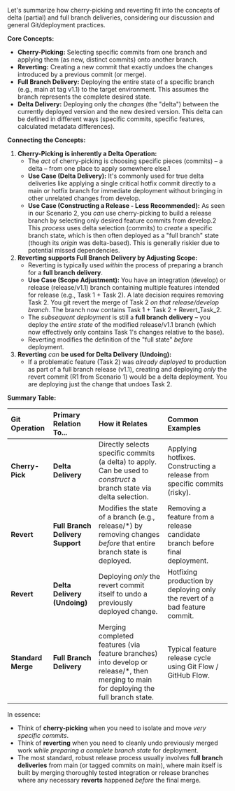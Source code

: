 Let's summarize how cherry-picking and reverting fit into the concepts of delta (partial) and full branch deliveries, considering our discussion and general Git/deployment practices.

**Core Concepts:**

* **Cherry-Picking:** Selecting specific commits from one branch and applying them (as new, distinct commits) onto another branch.  
* **Reverting:** Creating a new commit that exactly undoes the changes introduced by a previous commit (or merge).  
* **Full Branch Delivery:** Deploying the entire state of a specific branch (e.g., main at tag v1.1) to the target environment. This assumes the branch represents the complete desired state.  
* **Delta Delivery:** Deploying only the *changes* (the "delta") between the currently deployed version and the new desired version. This delta can be defined in different ways (specific commits, specific features, calculated metadata differences).

**Connecting the Concepts:**

1. **Cherry-Picking is inherently a Delta Operation:**  
   * The *act* of cherry-picking is choosing specific pieces (commits) – a delta – from one place to apply somewhere else.1  
   * **Use Case (Delta Delivery):** It's commonly used for true delta deliveries like applying a single critical hotfix commit directly to a main or hotfix branch for immediate deployment without bringing in other unrelated changes from develop.  
   * **Use Case (Constructing a Release \- Less Recommended):** As seen in our Scenario 2, you *can* use cherry-picking to build a release branch by selecting only desired feature commits from develop.2 This *process* uses delta selection (commits) to *create* a specific branch state, which is then often deployed as a "full branch" state (though its *origin* was delta-based). This is generally riskier due to potential missed dependencies.  
2. **Reverting supports Full Branch Delivery by Adjusting Scope:**  
   * Reverting is typically used *within* the process of preparing a branch for a **full branch delivery**.  
   * **Use Case (Scope Adjustment):** You have an integration (develop) or release (release/v1.1) branch containing multiple features intended for release (e.g., Task 1 \+ Task 2). A late decision requires removing Task 2\. You git revert the merge of Task 2 *on that release/develop branch*. The branch now contains Task 1 \+ Task 2 \+ Revert\_Task\_2.  
   * The *subsequent deployment* is still a **full branch delivery** – you deploy the *entire state* of the modified release/v1.1 branch (which now effectively only contains Task 1's changes relative to the base).  
   * Reverting modifies the definition of the "full state" *before* deployment.  
3. **Reverting** *can* **be used for Delta Delivery (Undoing):**  
   * If a problematic feature (Task 2\) was *already deployed* to production as part of a full branch release (v1.1), creating and deploying *only* the revert commit (R1 from Scenario 1\) would be a delta deployment. You are deploying just the change that undoes Task 2\.

**Summary Table:**

| Git Operation | Primary Relation To... | How it Relates | Common Examples |
| :---- | :---- | :---- | :---- |
| **Cherry-Pick** | **Delta Delivery** | Directly selects specific commits (a delta) to apply. Can be used to *construct* a branch state via delta selection. | Applying hotfixes. Constructing a release from specific commits (risky). |
| **Revert** | **Full Branch Delivery Support** | Modifies the state of a branch (e.g., release/\*) by removing changes *before* that entire branch state is deployed. | Removing a feature from a release candidate branch before final deployment. |
| **Revert** | **Delta Delivery (Undoing)** | Deploying *only* the revert commit itself to undo a previously deployed change. | Hotfixing production by deploying only the revert of a bad feature commit. |
| **Standard Merge** | **Full Branch Delivery** | Merging completed features (via feature branches) into develop or release/\*, then merging to main for deploying the full branch state. | Typical feature release cycle using Git Flow / GitHub Flow. |

In essence:

* Think of **cherry-picking** when you need to isolate and move *very specific commits*.  
* Think of **reverting** when you need to cleanly undo previously merged work *while preparing a complete branch state* for deployment.  
* The most standard, robust release process usually involves **full branch deliveries** from main (or tagged commits on main), where main itself is built by merging thoroughly tested integration or release branches where any necessary **reverts** happened *before* the final merge.
